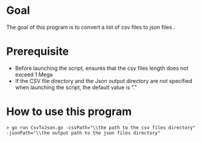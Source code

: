 # Goal
The goal of this program is to convert a list of csv files to json files .

# Prerequisite
- Before launching the script, ensures that the csv files length does not exceed 1 Mega
- If the CSV file directory and the Json output directory are not specified when launching the script, the default value is "."  

# How to use this program
```
> go run CsvToJson.go -csvPath="\\the path to the csv files directory" -jsonPath="\\the output path to the json files directory"  

```

